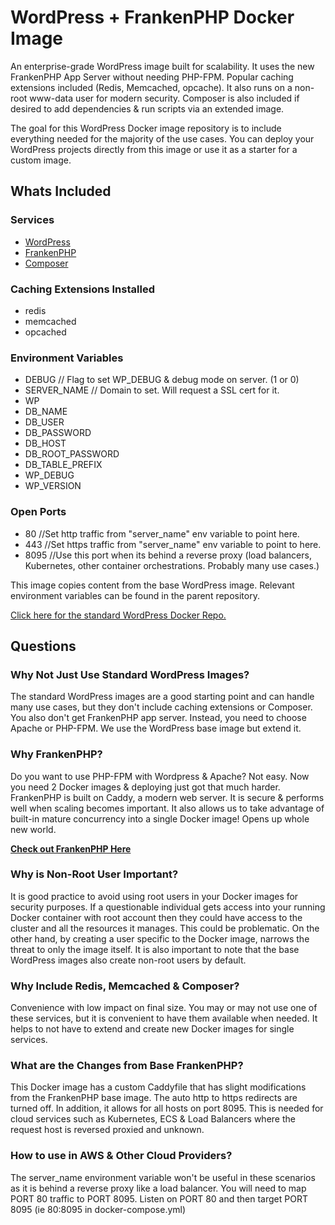 # WordPress + FrankenPHP Docker Image

An enterprise-grade WordPress image built for scalability. It uses the new FrankenPHP App Server without needing PHP-FPM. Popular caching extensions included (Redis, Memcached, opcache). It also runs on a non-root www-data user for modern security. Composer is also included if desired to add dependencies & run scripts via an extended image.

The goal for this WordPress Docker image repository is to include everything needed for the majority of the use cases. You can deploy your WordPress projects directly from this image or use it as a starter for a custom image.

## Whats Included

### Services

- [WordPress](https://hub.docker.com/_/wordpress "WordPress Docker Image")
- [FrankenPHP](https://hub.docker.com/r/dunglas/frankenphp "FrankenPHP Docker Image")
- [Composer](https://hub.docker.com/_/composer "Composer Docker Image")

### Caching Extensions Installed

- redis
- memcached
- opcached

### Environment Variables

- DEBUG // Flag to set WP_DEBUG & debug mode on server. (1 or 0)
- SERVER_NAME // Domain to set. Will request a SSL cert for it.
- WP
- DB_NAME
- DB_USER
- DB_PASSWORD
- DB_HOST
- DB_ROOT_PASSWORD
- DB_TABLE_PREFIX
- WP_DEBUG
- WP_VERSION

### Open Ports

- 80 //Set http traffic from "server_name" env variable to point here.
- 443 //Set https traffic from "server_name" env variable to point to here.
- 8095 //Use this port when its behind a reverse proxy (load balancers, Kubernetes, other container orchestrations. Probably many use cases.)

This image copies content from the base WordPress image. Relevant environment variables can be found in the parent repository.

[Click here for the standard WordPress Docker Repo.](https://hub.docker.com/_/wordpress "WordPress Docker Images")

## Questions

### Why Not Just Use Standard WordPress Images?

The standard WordPress images are a good starting point and can handle many use cases, but they don't include caching extensions or Composer. You also don't get FrankenPHP app server. Instead, you need to choose Apache or PHP-FPM. We use the WordPress base image but extend it.

### Why FrankenPHP?

Do you want to use PHP-FPM with Wordpress & Apache? Not easy. Now you need 2 Docker images & deploying just got that much harder. FrankenPHP is built on Caddy, a modern web server. It is secure & performs well when scaling becomes important. It also allows us to take advantage of built-in mature concurrency into a single Docker image! Opens up whole new world.

**[Check out FrankenPHP Here](https://frankenphp.dev/ "FrankenPHP")**

### Why is Non-Root User Important?

It is good practice to avoid using root users in your Docker images for security purposes. If a questionable individual gets access into your running Docker container with root account then they could have access to the cluster and all the resources it manages. This could be problematic. On the other hand, by creating a user specific to the Docker image, narrows the threat to only the image itself. It is also important to note that the base WordPress images also create non-root users by default.

### Why Include Redis, Memcached & Composer?

Convenience with low impact on final size. You may or may not use one of these services, but it is convenient to have them available when needed. It helps to not have to extend and create new Docker images for single services.

### What are the Changes from Base FrankenPHP?

This Docker image has a custom Caddyfile that has slight modifications from the FrankenPHP base image. The auto http to https redirects are turned off. In addition, it allows for all hosts on port 8095. This is needed for cloud services such as Kubernetes, ECS & Load Balancers where the request host is reversed proxied and unknown.

### How to use in AWS & Other Cloud Providers?

The server_name environment variable won't be useful in these scenarios as it is behind a reverse proxy like a load balancer. You will need to map PORT 80 traffic to PORT 8095. Listen on PORT 80 and then target PORT 8095 (ie 80:8095 in docker-compose.yml)
